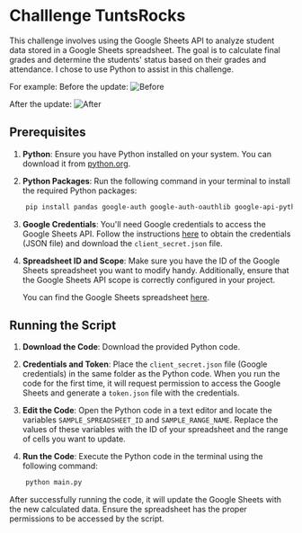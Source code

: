 # Challlenge TuntsRocks
This challenge involves using the Google Sheets API to analyze student data stored in a Google Sheets spreadsheet. The goal is to calculate final grades and determine the students' status based on their grades and attendance. I chose to use Python to assist in this challenge.

For example:
Before the update:
 ![Before]([https://github.com/Thiago-Brito/Portfolio/blob/main/readmeAssets/MHome.png](https://github.com/Thiago-Brito/Desafio-Tunts.Rocks-2024/edit/main/README.md))

After the update:
 ![After]([https://github.com/Thiago-Brito/Portfolio/blob/main/readmeAssets/MHome.png](https://github.com/Thiago-Brito/Desafio-Tunts.Rocks-2024/edit/main/README.md))
 
## Prerequisites
1. **Python**: Ensure you have Python installed on your system. You can download it from [python.org](https://www.python.org/downloads/).

2. **Python Packages**: Run the following command in your terminal to install the required Python packages:

```bash
    pip install pandas google-auth google-auth-oauthlib google-api-python-client
```

3. **Google Credentials**: You'll need Google credentials to access the Google Sheets API. Follow the instructions [here](https://developers.google.com/workspace/guides/create-credentials) to obtain the credentials (JSON file) and download the `client_secret.json` file.

4. **Spreadsheet ID and Scope**: Make sure you have the ID of the Google Sheets spreadsheet you want to modify handy. Additionally, ensure that the Google Sheets API scope is correctly configured in your project.

   You can find the Google Sheets spreadsheet [here](https://docs.google.com/spreadsheets/d/1bsGdEYP7TZSX1Deb99do54yzN4rjDW0VzFEHCseRwYk/edit?usp=sharing).
   
## Running the Script
1. **Download the Code**: Download the provided Python code.

2. **Credentials and Token**: Place the `client_secret.json` file (Google credentials) in the same folder as the Python code. When you run the code for the first time, it will request permission to access the Google Sheets and generate a `token.json` file with the credentials.

3. **Edit the Code**: Open the Python code in a text editor and locate the variables `SAMPLE_SPREADSHEET_ID` and `SAMPLE_RANGE_NAME`. Replace the values of these variables with the ID of your spreadsheet and the range of cells you want to update.

4. **Run the Code**: Execute the Python code in the terminal using the following command:

```bash
    python main.py
```
After successfully running the code, it will update the Google Sheets with the new calculated data. Ensure the spreadsheet has the proper permissions to be accessed by the script.
